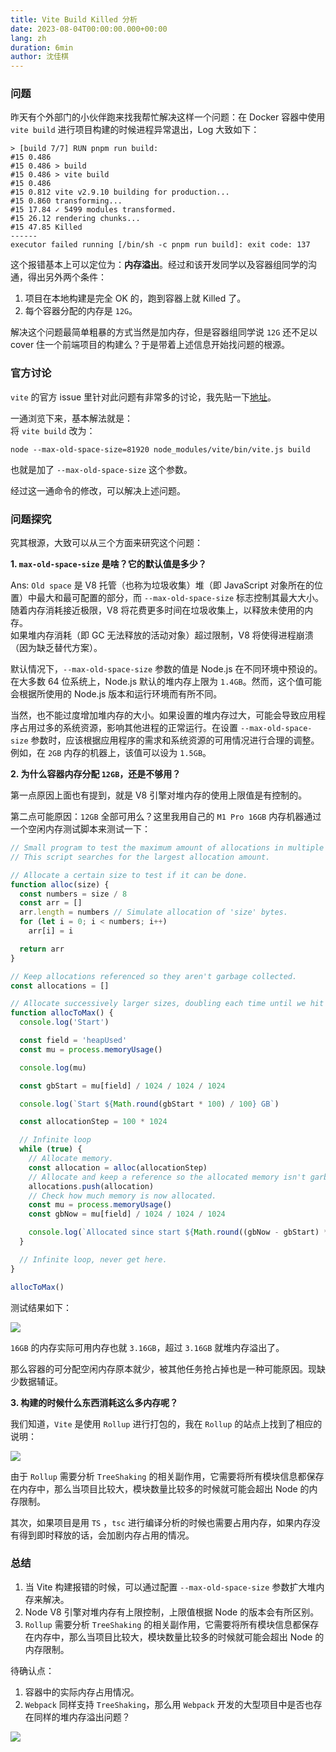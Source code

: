 ```yaml
---
title: Vite Build Killed 分析
date: 2023-08-04T00:00:00.000+00:00
lang: zh
duration: 6min
author: 沈佳棋
---
```


### 问题

昨天有个外部门的小伙伴跑来找我帮忙解决这样一个问题：在 Docker 容器中使用 `vite build` 进行项目构建的时候进程异常退出，Log 大致如下：

```shell
> [build 7/7] RUN pnpm run build:
#15 0.486 
#15 0.486 > build
#15 0.486 > vite build
#15 0.486 
#15 0.812 vite v2.9.10 building for production...
#15 0.860 transforming...
#15 17.84 ✓ 5499 modules transformed.
#15 26.12 rendering chunks...
#15 47.85 Killed
------
executor failed running [/bin/sh -c pnpm run build]: exit code: 137
```

这个报错基本上可以定位为：**内存溢出**。经过和该开发同学以及容器组同学的沟通，得出另外两个条件：

1. 项目在本地构建是完全 OK 的，跑到容器上就 Killed 了。
2. 每个容器分配的内存是 `12G`。

解决这个问题最简单粗暴的方式当然是加内存，但是容器组同学说 `12G` 还不足以 cover 住一个前端项目的构建么？于是带着上述信息开始找问题的根源。

### 官方讨论

`vite` 的官方 issue 里针对此问题有非常多的讨论，我先贴一下[地址](https://github.com/vitejs/vite/issues/3661)。  

一通浏览下来，基本解法就是：  
将 `vite build` 改为：

```shell
node --max-old-space-size=81920 node_modules/vite/bin/vite.js build
```

也就是加了 `--max-old-space-size` 这个参数。

经过这一通命令的修改，可以解决上述问题。

### 问题探究

究其根源，大致可以从三个方面来研究这个问题：

**1. `max-old-space-size` 是啥？它的默认值是多少？**

Ans: `Old space` 是 V8 托管（也称为垃圾收集）堆（即 JavaScript 对象所在的位置）中最大和最可配置的部分，而 `--max-old-space-size` 标志控制其最大大小。 随着内存消耗接近极限，V8 将花费更多时间在垃圾收集上，以释放未使用的内存。  
如果堆内存消耗（即 GC 无法释放的活动对象）超过限制，V8 将使得进程崩溃（因为缺乏替代方案）。  

默认情况下，`--max-old-space-size` 参数的值是 Node.js 在不同环境中预设的。在大多数 64 位系统上，Node.js 默认的堆内存上限为 `1.4GB`。然而，这个值可能会根据所使用的 Node.js 版本和运行环境而有所不同。  

当然，也不能过度增加堆内存的大小。如果设置的堆内存过大，可能会导致应用程序占用过多的系统资源，影响其他进程的正常运行。在设置 `--max-old-space-size` 参数时，应该根据应用程序的需求和系统资源的可用情况进行合理的调整。例如，在 `2GB` 内存的机器上，该值可以设为 `1.5GB`。

**2. 为什么容器内存分配 `12GB`，还是不够用？**

第一点原因上面也有提到，就是 V8 引擎对堆内存的使用上限值是有控制的。  

第二点可能原因：`12GB` 全部可用么？这里我用自己的 `M1 Pro 16GB` 内存机器通过一个空闲内存测试脚本来测试一下：

```js
// Small program to test the maximum amount of allocations in multiple blocks.
// This script searches for the largest allocation amount.

// Allocate a certain size to test if it can be done.
function alloc(size) {
  const numbers = size / 8
  const arr = []
  arr.length = numbers // Simulate allocation of 'size' bytes.
  for (let i = 0; i < numbers; i++)
    arr[i] = i

  return arr
}

// Keep allocations referenced so they aren't garbage collected.
const allocations = []

// Allocate successively larger sizes, doubling each time until we hit the limit.
function allocToMax() {
  console.log('Start')

  const field = 'heapUsed'
  const mu = process.memoryUsage()

  console.log(mu)

  const gbStart = mu[field] / 1024 / 1024 / 1024

  console.log(`Start ${Math.round(gbStart * 100) / 100} GB`)

  const allocationStep = 100 * 1024

  // Infinite loop
  while (true) {
    // Allocate memory.
    const allocation = alloc(allocationStep)
    // Allocate and keep a reference so the allocated memory isn't garbage collected.
    allocations.push(allocation)
    // Check how much memory is now allocated.
    const mu = process.memoryUsage()
    const gbNow = mu[field] / 1024 / 1024 / 1024

    console.log(`Allocated since start ${Math.round((gbNow - gbStart) * 100) / 100} GB`)
  }

  // Infinite loop, never get here.
}

allocToMax()
```

测试结果如下：

<img src="/public/malloc-test.png" />

`16GB` 的内存实际可用内存也就 `3.16GB`，超过 `3.16GB` 就堆内存溢出了。  
 
那么容器的可分配空闲内存原本就少，被其他任务抢占掉也是一种可能原因。现缺少数据辅证。

**3. 构建的时候什么东西消耗这么多内存呢？**

我们知道，`Vite` 是使用 `Rollup` 进行打包的，我在 `Rollup` 的站点上找到了相应的说明：

<img src="/public/rollup-memory.png" />

由于 `Rollup` 需要分析 `TreeShaking` 的相关副作用，它需要将所有模块信息都保存在内存中，那么当项目比较大，模块数量比较多的时候就可能会超出 Node 的内存限制。  

其次，如果项目是用 `TS` ，`tsc` 进行编译分析的时候也需要占用内存，如果内存没有得到即时释放的话，会加剧内存占用的情况。


### 总结

1. 当 Vite 构建报错的时候，可以通过配置 `--max-old-space-size` 参数扩大堆内存来解决。
2. Node V8 引擎对堆内存有上限控制，上限值根据 Node 的版本会有所区别。
3. `Rollup` 需要分析 `TreeShaking` 的相关副作用，它需要将所有模块信息都保存在内存中，那么当项目比较大，模块数量比较多的时候就可能会超出 Node 的内存限制。 

待确认点：

1. 容器中的实际内存占用情况。
2. `Webpack` 同样支持 `TreeShaking`，那么用 `Webpack` 开发的大型项目中是否也存在同样的堆内存溢出问题？

<img src="/public/qijiahao-chat.png" />